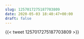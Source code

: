 ```yaml
---
slug: 1257017275187703809
date: 2020-05-03 18:40:47+00:00
draft: false
---
```


{{< tweet 1257017275187703809 >}}
